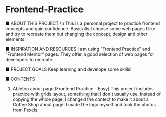 # Frontend-Practice


■ ABOUT THIS PROJECT \n
This is a personal project to practice frontend concepts and gain confidence. 
Basically I choose some web pages I like and try to recreate them but changing 
the concept, design and other elements. 


■ INSPIRATION AND RESOURCES
I am using "Frontend Practice" and "Frontend Mentor" pages. 
They offer a good selection of web pages for developers to recreate. 


■ PROJECT GOALS
Keep learning and develope some skills!


■ CONTENTS
01. Ableton about page (Frontend Practice - Easy)
    This project includes practice with grids layout, something that I don't usually use. 
    Instead of copying the whole page, I changed the contect to make it about a Coffee Shop about page! 
    I made the logo myself and took the photos from Pexels.
    
